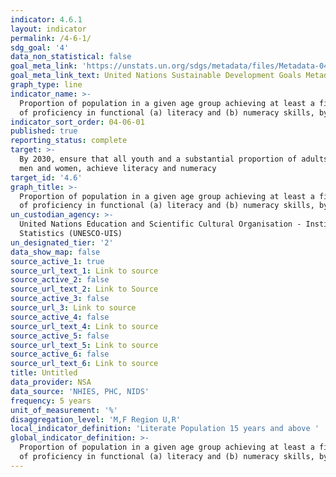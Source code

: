 ```yaml
---
indicator: 4.6.1
layout: indicator
permalink: /4-6-1/
sdg_goal: '4'
data_non_statistical: false
goal_meta_link: 'https://unstats.un.org/sdgs/metadata/files/Metadata-04-06-01.pdf'
goal_meta_link_text: United Nations Sustainable Development Goals Metadata (PDF 57.8 KB)
graph_type: line
indicator_name: >-
  Proportion of population in a given age group achieving at least a fixed level
  of proficiency in functional (a) literacy and (b) numeracy skills, by sex
indicator_sort_order: 04-06-01
published: true
reporting_status: complete
target: >-
  By 2030, ensure that all youth and a substantial proportion of adults, both
  men and women, achieve literacy and numeracy
target_id: '4.6'
graph_title: >-
  Proportion of population in a given age group achieving at least a fixed level
  of proficiency in functional (a) literacy and (b) numeracy skills, by sex
un_custodian_agency: >-
  United Nations Education and Scientific Cultural Organisation - Institute of
  Statistics (UNESCO-UIS)
un_designated_tier: '2'
data_show_map: false
source_active_1: true
source_url_text_1: Link to source
source_active_2: false
source_url_text_2: Link to Source
source_active_3: false
source_url_3: Link to source
source_active_4: false
source_url_text_4: Link to source
source_active_5: false
source_url_text_5: Link to source
source_active_6: false
source_url_text_6: Link to source
title: Untitled
data_provider: NSA
data_source: 'NHIES, PHC, NIDS'
frequency: 5 years
unit_of_measurement: '%'
disaggregation_level: 'M,F Region U,R'
local_indicator_definition: 'Literate Population 15 years and above '
global_indicator_definition: >-
  Proportion of population in a given age group achieving at least a fixed level
  of proficiency in functional (a) literacy and (b) numeracy skills, by sex
---
```

